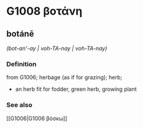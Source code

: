# G1008 βοτάνη

## botánē

_(bot-an'-ay | voh-TA-nay | voh-TA-nay)_

### Definition

from G1006; herbage (as if for grazing); herb; 

- an herb fit for fodder, green herb, growing plant

### See also

[[G1006|G1006 βόσκω]]
